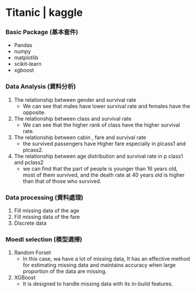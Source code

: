 # Titanic | kaggle
### Basic Package (基本套件)
* Pandas
* numpy
* matplotlib
* scikit-learn
* xgboost
### Data Analysis (資料分析)
1. The relationship between gender and survival rate
   * We can see that males have lower survival rate and females have the opposite.
2. The relationship between class and survival rate
   * We can see that the higher rank of class have the higher survival rate.
3. The relationship between cabin , fare and survival rate
   * the survived passengers have Higher fare especially in plcass1 and plcass2.
4. The relationship between age distribution and survival rate in p class1 and pclass2
   * we can find that the part of people is younger than 16 years old, most of them survived, and the death rate at 40 years old is higher than that of those who survived.
 
### Data processing (資料處理)
1. Fill missing data of the age
2. Fill missing data of the fare
3. Discrete data

### Moedl selection (模型選擇)
1. Random Forset
    * In this case, wa have a lot of missing data, It has an effective method for estimating missing data and maintains accuracy when large proportion of the data are missing.
2. XGBoost
    * It is designed to handle missing data with its in-build features.

